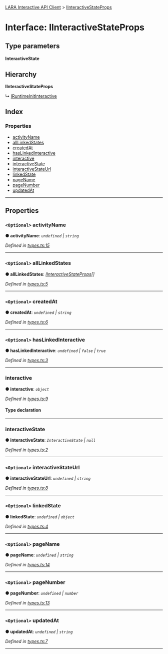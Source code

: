 [LARA Interactive API Client](../README.md) > [IInteractiveStateProps](../interfaces/iinteractivestateprops.md)

# Interface: IInteractiveStateProps

## Type parameters
#### InteractiveState 
## Hierarchy

**IInteractiveStateProps**

↳  [IRuntimeInitInteractive](iruntimeinitinteractive.md)

## Index

### Properties

* [activityName](iinteractivestateprops.md#activityname)
* [allLinkedStates](iinteractivestateprops.md#alllinkedstates)
* [createdAt](iinteractivestateprops.md#createdat)
* [hasLinkedInteractive](iinteractivestateprops.md#haslinkedinteractive)
* [interactive](iinteractivestateprops.md#interactive)
* [interactiveState](iinteractivestateprops.md#interactivestate)
* [interactiveStateUrl](iinteractivestateprops.md#interactivestateurl)
* [linkedState](iinteractivestateprops.md#linkedstate)
* [pageName](iinteractivestateprops.md#pagename)
* [pageNumber](iinteractivestateprops.md#pagenumber)
* [updatedAt](iinteractivestateprops.md#updatedat)

---

## Properties

<a id="activityname"></a>

### `<Optional>` activityName

**● activityName**: *`undefined` \| `string`*

*Defined in [types.ts:15](../../../lara-typescript/src/interactive-api-client/types.ts#L15)*

___
<a id="alllinkedstates"></a>

### `<Optional>` allLinkedStates

**● allLinkedStates**: *[IInteractiveStateProps](iinteractivestateprops.md)[]*

*Defined in [types.ts:5](../../../lara-typescript/src/interactive-api-client/types.ts#L5)*

___
<a id="createdat"></a>

### `<Optional>` createdAt

**● createdAt**: *`undefined` \| `string`*

*Defined in [types.ts:6](../../../lara-typescript/src/interactive-api-client/types.ts#L6)*

___
<a id="haslinkedinteractive"></a>

### `<Optional>` hasLinkedInteractive

**● hasLinkedInteractive**: *`undefined` \| `false` \| `true`*

*Defined in [types.ts:3](../../../lara-typescript/src/interactive-api-client/types.ts#L3)*

___
<a id="interactive"></a>

###  interactive

**● interactive**: *`object`*

*Defined in [types.ts:9](../../../lara-typescript/src/interactive-api-client/types.ts#L9)*

#### Type declaration

___
<a id="interactivestate"></a>

###  interactiveState

**● interactiveState**: *`InteractiveState` \| `null`*

*Defined in [types.ts:2](../../../lara-typescript/src/interactive-api-client/types.ts#L2)*

___
<a id="interactivestateurl"></a>

### `<Optional>` interactiveStateUrl

**● interactiveStateUrl**: *`undefined` \| `string`*

*Defined in [types.ts:8](../../../lara-typescript/src/interactive-api-client/types.ts#L8)*

___
<a id="linkedstate"></a>

### `<Optional>` linkedState

**● linkedState**: *`undefined` \| `object`*

*Defined in [types.ts:4](../../../lara-typescript/src/interactive-api-client/types.ts#L4)*

___
<a id="pagename"></a>

### `<Optional>` pageName

**● pageName**: *`undefined` \| `string`*

*Defined in [types.ts:14](../../../lara-typescript/src/interactive-api-client/types.ts#L14)*

___
<a id="pagenumber"></a>

### `<Optional>` pageNumber

**● pageNumber**: *`undefined` \| `number`*

*Defined in [types.ts:13](../../../lara-typescript/src/interactive-api-client/types.ts#L13)*

___
<a id="updatedat"></a>

### `<Optional>` updatedAt

**● updatedAt**: *`undefined` \| `string`*

*Defined in [types.ts:7](../../../lara-typescript/src/interactive-api-client/types.ts#L7)*

___

